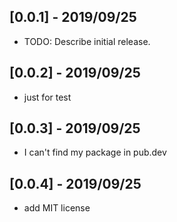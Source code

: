 ## [0.0.1] - 2019/09/25

* TODO: Describe initial release.

## [0.0.2] - 2019/09/25

* just for test 

## [0.0.3] - 2019/09/25

* I can't find my package in pub.dev

## [0.0.4] - 2019/09/25

* add MIT license
